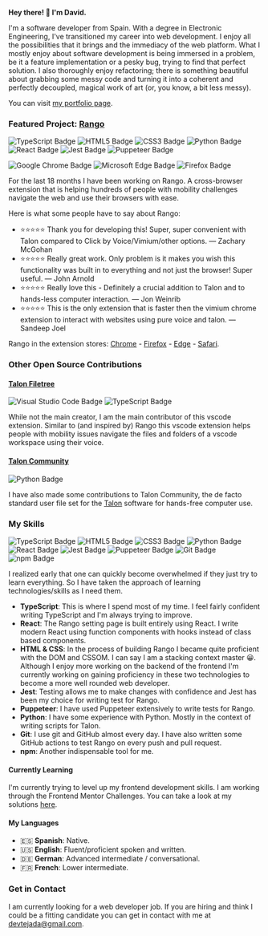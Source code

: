 **Hey there! 👋 I'm David.**

I'm a software developer from Spain. With a degree in Electronic Engineering, I've transitioned my career into web development. I enjoy all the possibilities that it brings and the immediacy of the web platform. What I mostly enjoy about software development is being immersed in a problem, be it a feature implementation or a pesky bug, trying to find that perfect solution. I also thoroughly enjoy refactoring; there is something beautiful about grabbing some messy code and turning it into a coherent and perfectly decoupled, magical work of art (or, you know, a bit less messy).

You can visit [my portfolio page](https://davidtejada.dev/).

### Featured Project: [Rango](https://github.com/david-tejada/rango)

![TypeScript Badge](https://img.shields.io/badge/TypeScript-3178C6?logo=typescript&logoColor=fff&style=flat) ![HTML5 Badge](https://img.shields.io/badge/HTML5-E34F26?logo=html5&logoColor=fff&style=flat) ![CSS3 Badge](https://img.shields.io/badge/CSS3-1572B6?logo=css3&logoColor=fff&style=flat) ![Python Badge](https://img.shields.io/badge/Python-3776AB?logo=python&logoColor=fff&style=flat) ![React Badge](https://img.shields.io/badge/React-61DAFB?logo=react&logoColor=000&style=flat) ![Jest Badge](https://img.shields.io/badge/Jest-C21325?logo=jest&logoColor=fff&style=flat) ![Puppeteer Badge](https://img.shields.io/badge/Puppeteer-40B5A4?logo=puppeteer&logoColor=fff&style=flat)

![Google Chrome Badge](https://img.shields.io/badge/Google%20Chrome-4285F4?logo=googlechrome&logoColor=fff&style=flat) ![Microsoft Edge Badge](https://img.shields.io/badge/Microsoft%20Edge-0078D7?logo=microsoftedge&logoColor=fff&style=flat) ![Firefox Badge](https://img.shields.io/badge/Firefox-FF7139?logo=firefox&logoColor=fff&style=flat)

For the last 18 months I have been working on Rango. A cross-browser extension that is helping hundreds of people with mobility challenges navigate the web and use their browsers with ease.

Here is what some people have to say about Rango:

- ⭐⭐⭐⭐⭐ Thank you for developing this! Super, super convenient with Talon compared to Click by Voice/Vimium/other options. — Zachary McGohan
- ⭐⭐⭐⭐⭐ Really great work. Only problem is it makes you wish this functionality was built in to everything and not just the browser! Super useful. — John Arnold
- ⭐⭐⭐⭐⭐ Really love this - Definitely a crucial addition to Talon and to hands-less computer interaction. — Jon Weinrib
- ⭐⭐⭐⭐⭐ This is the only extension that is faster then the vimium chrome extension to interact with websites using pure voice and talon. — Sandeep Joel

Rango in the extension stores: [Chrome](https://chrome.google.com/webstore/detail/rango/lnemjdnjjofijemhdogofbpcedhgcpmb) - [Firefox](https://addons.mozilla.org/en-US/firefox/addon/rango/?utm_source=addons.mozilla.org&utm_medium=referral&utm_content=search) - [Edge](https://microsoftedge.microsoft.com/addons/detail/rango/pcngjebdhphedjkfhipblkgjbjoeaaeb) - [Safari](https://apps.apple.com/es/app/rango-for-safari/id6461166435?l=en-GB&mt=12).

### Other Open Source Contributions

#### [Talon Filetree](https://github.com/paul-schaaf/talon-filetree)

![Visual Studio Code Badge](https://img.shields.io/badge/Visual%20Studio%20Code-007ACC?logo=visualstudiocode&logoColor=fff&style=flat) ![TypeScript Badge](https://img.shields.io/badge/TypeScript-3178C6?logo=typescript&logoColor=fff&style=flat)

While not the main creator, I am the main contributor of this vscode extension. Similar to (and inspired by) Rango this vscode extension helps people with mobility issues navigate the files and folders of a vscode workspace using their voice.

#### [Talon Community](https://github.com/talonhub/community)

![Python Badge](https://img.shields.io/badge/Python-3776AB?logo=python&logoColor=fff&style=flat)

I have also made some contributions to Talon Community, the de facto standard user file set for the [Talon](https://talonvoice.com/) software for hands-free computer use.

### My Skills

![TypeScript Badge](https://img.shields.io/badge/TypeScript-3178C6?logo=typescript&logoColor=fff&style=flat) ![HTML5 Badge](https://img.shields.io/badge/HTML5-E34F26?logo=html5&logoColor=fff&style=flat) ![CSS3 Badge](https://img.shields.io/badge/CSS3-1572B6?logo=css3&logoColor=fff&style=flat) ![Python Badge](https://img.shields.io/badge/Python-3776AB?logo=python&logoColor=fff&style=flat) ![React Badge](https://img.shields.io/badge/React-61DAFB?logo=react&logoColor=000&style=flat) ![Jest Badge](https://img.shields.io/badge/Jest-C21325?logo=jest&logoColor=fff&style=flat) ![Puppeteer Badge](https://img.shields.io/badge/Puppeteer-40B5A4?logo=puppeteer&logoColor=fff&style=flat) ![Git Badge](https://img.shields.io/badge/Git-F05032?logo=git&logoColor=fff&style=flat) ![npm Badge](https://img.shields.io/badge/npm-CB3837?logo=npm&logoColor=fff&style=flat)

I realized early that one can quickly become overwhelmed if they just try to learn everything. So I have taken the approach of learning technologies/skills as I need them.

- **TypeScript**: This is where I spend most of my time. I feel fairly confident writing TypeScript and I'm always trying to improve.
- **React**: The Rango setting page is built entirely using React. I write modern React using function components with hooks instead of class based components.
- **HTML & CSS**: In the process of building Rango I became quite proficient with the DOM and CSSOM. I can say I am a stacking context master 😀. Although I enjoy more working on the backend of the frontend I'm currently working on gaining proficiency in these two technologies to become a more well rounded web developer.
- **Jest**: Testing allows me to make changes with confidence and Jest has been my choice for writing test for Rango.
- **Puppeteer**: I have used Puppeteer extensively to write tests for Rango.
- **Python**: I have some experience with Python. Mostly in the context of writing scripts for Talon.
- **Git**: I use git and GitHub almost every day. I have also written some GitHub actions to test Rango on every push and pull request.
- **npm**: Another indispensable tool for me.

#### Currently Learning

I'm currently trying to level up my frontend development skills. I am working through the Frontend Mentor Challenges. You can take a look at my solutions [here](https://github.com/david-tejada/frontendmentor-challenges).

#### My Languages

- 🇪🇸 **Spanish**: Native.
- 🇺🇸 **English**: Fluent/proficient spoken and written.
- 🇩🇪 **German**: Advanced intermediate / conversational.
- 🇫🇷 **French**: Lower intermediate.

### Get in Contact

I am currently looking for a web developer job. If you are hiring and think I could be a fitting candidate you can get in contact with me at <devtejada@gmail.com>.
